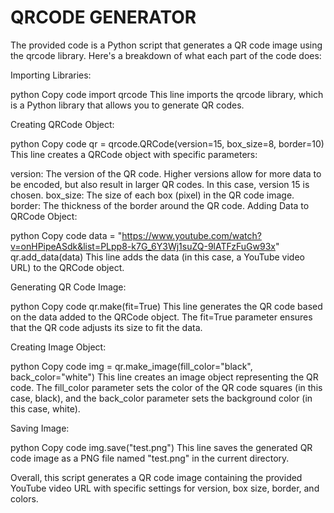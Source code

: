 # QRCODE GENERATOR
The provided code is a Python script that generates a QR code image using the qrcode library. Here's a breakdown of what each part of the code does:

Importing Libraries:

python
Copy code
import qrcode
This line imports the qrcode library, which is a Python library that allows you to generate QR codes.

Creating QRCode Object:

python
Copy code
qr = qrcode.QRCode(version=15, box_size=8, border=10)
This line creates a QRCode object with specific parameters:

version: The version of the QR code. Higher versions allow for more data to be encoded, but also result in larger QR codes. In this case, version 15 is chosen.
box_size: The size of each box (pixel) in the QR code image.
border: The thickness of the border around the QR code.
Adding Data to QRCode Object:

python
Copy code
data = "https://www.youtube.com/watch?v=onHPipeASdk&list=PLpp8-k7G_6Y3Wj1suZQ-9lATFzFuGw93x"
qr.add_data(data)
This line adds the data (in this case, a YouTube video URL) to the QRCode object.

Generating QR Code Image:

python
Copy code
qr.make(fit=True)
This line generates the QR code based on the data added to the QRCode object. The fit=True parameter ensures that the QR code adjusts its size to fit the data.

Creating Image Object:

python
Copy code
img = qr.make_image(fill_color="black", back_color="white")
This line creates an image object representing the QR code. The fill_color parameter sets the color of the QR code squares (in this case, black), and the back_color parameter sets the background color (in this case, white).

Saving Image:

python
Copy code
img.save("test.png")
This line saves the generated QR code image as a PNG file named "test.png" in the current directory.

Overall, this script generates a QR code image containing the provided YouTube video URL with specific settings for version, box size, border, and colors.
